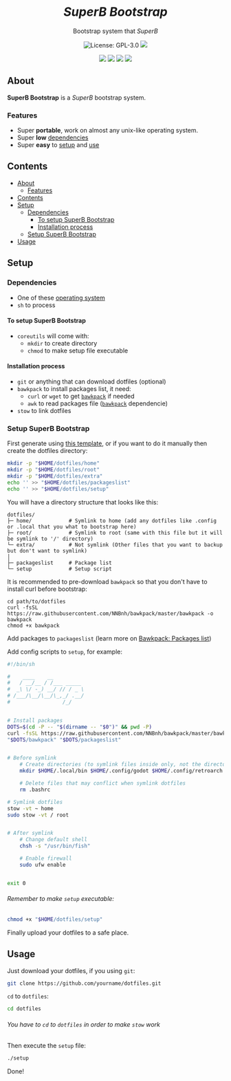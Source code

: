 <h1 align="center"><i>SuperB Bootstrap</i></h1>
<p align="center">Bootstrap system that <i>SuperB</i>
<p align="center"><img src="https://img.shields.io/github/license/NNBnh/b.sh?labelColor=073551&color=4EAA25&style=for-the-badge" alt="License: GPL-3.0"> <img src="https://img.shields.io/github/last-commit/NNBnh/b.sh?labelColor=073551&color=4EAA25&style=for-the-badge">
<p align="center"><img src="https://img.shields.io/github/watchers/NNBnh/b.sh?labelColor=073551&color=4EAA25&style=flat-square"> <img src="https://img.shields.io/github/stars/NNBnh/b.sh?labelColor=073551&color=4EAA25&style=flat-square"> <img src="https://img.shields.io/github/forks/NNBnh/b.sh?labelColor=073551&color=4EAA25&style=flat-square"> <img src="https://img.shields.io/github/issues/NNBnh/b.sh?labelColor=073551&color=4EAA25&style=flat-square">

## About
**SuperB Bootstrap** is a *SuperB* bootstrap system.

### Features
- Super **portable**, work on almost any unix-like operating system.
- Super **low** [dependencies](#dependencies)
- Super **easy** to [setup](#setup-super-bootstrap) and [use](#usage)

## Contents
- [About](#about)
  - [Features](#features)
- [Contents](#contents)
- [Setup](#setup)
  - [Dependencies](#dependencies)
    - [To setup SuperB Bootstrap](#to-setup-superb-bootstrap)
    - [Installation process](#installation-process)
  - [Setup SuperB Bootstrap](#setup-superb-bootstrap)
- [Usage](#usage)

## Setup
### Dependencies
- One of these [operating system](https://github.com/NNBnh/bawkpack#supported-operating-system)
- `sh` to process

#### To setup SuperB Bootstrap
- `coreutils` will come with:
  - `mkdir` to create directory
  - `chmod` to make setup file executable

#### Installation process
- `git` or anything that can download dotfiles (optional)
- `bawkpack` to install packages list, it need:
  - `curl` or `wget` to get [`bawkpack`](https://github.com/NNBnh/bawkpack) if needed
  - `awk` to read packages file ([`bawkpack`](https://github.com/NNBnh/bawkpack) dependencie)
- `stow` to link dotfiles

### Setup SuperB Bootstrap
First generate using [this template](https://github.com/NNBnh/superb-bootstrap/generate), or if you want to do it manually then create the dotfiles directory:

```sh
mkdir -p "$HOME/dotfiles/home"
mkdir -p "$HOME/dotfiles/root"
mkdir -p "$HOME/dotfiles/extra"
echo '' >> "$HOME/dotfiles/packageslist"
echo '' >> "$HOME/dotfiles/setup"
```

You will have a directory structure that looks like this:

```
dotfiles/
├─ home/            # Symlink to home (add any dotfiles like .config or .local that you what to bootstrap here)
├─ root/            # Symlink to root (same with this file but it will be symlink to '/' directory)
└─ extra/           # Not symlink (Other files that you want to backup but don't want to symlink)
│
├─ packageslist     # Package list
└─ setup            # Setup script
```

It is recommended to pre-download `bawkpack` so that you don't have to install curl before bootstrap:

```
cd path/to/dotfiles
curl -fsSL https://raw.githubusercontent.com/NNBnh/bawkpack/master/bawkpack -o bawkpack
chmod +x bawkpack
```

Add packages to `packageslist` (learn more on [Bawkpack: Packages list](https://github.com/NNBnh/bawkpack#packages-list))

Add config scripts to `setup`, for example:

```sh
#!/bin/sh

#    ____    __
#   / __/__ / /___ _____
#  _\ \/ -_) __/ // / _ \
# /___/\__/\__/\_,_/ .__/
#                 /_/


# Install packages
DOTS=$(cd -P -- "$(dirname -- "$0")" && pwd -P)
curl -fsSL https://raw.githubusercontent.com/NNBnh/bawkpack/master/bawkpack --create-dirs -o "$DOTS/bawkpack" && chmod +x "$DOTS/bawkpack"
"$DOTS/bawkpack" "$DOTS/packageslist"


# Before symlink
	# Create directories (to symlink files inside only, not the directory itself)
	mkdir $HOME/.local/bin $HOME/.config/godot $HOME/.config/retroarch

	# Delete files that may conflict when symlink dotfiles
	rm .bashrc

# Symlink dotfiles
stow -vt ~ home
sudo stow -vt / root


# After symlink
	# Change default shell
	chsh -s "/usr/bin/fish"

	# Enable firewall
	sudo ufw enable


exit 0
```

###### Remember to make `setup` executable:

```sh
chmod +x "$HOME/dotfiles/setup"
```

Finally upload your dotfiles to a safe place.

## Usage
Just download your dotfiles, if you using `git`:

```sh
git clone https://github.com/yourname/dotfiles.git
```

`cd` to `dotfiles`:

```sh
cd dotfiles
```

###### You have to `cd` to `dotfiles` in order to make `stow` work

Then execute the `setup` file:

```sh
./setup
```

Done!
